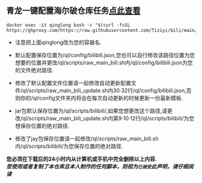 ## 青龙一键配置海尔破仓库任务[点此查看](https://github.com/JunzhouLiu/BILIBILI-HELPER-PRE)
```
docker exec -it qinglong bash -c "$(curl -fsSL https://ghproxy.com/https://raw.githubusercontent.com/Tiziyi/bili/main/bilibili.sh)"
```
* 注意把上面qinglong改为您的容器名.

* 默认配置保存位置为/ql/config/bilibili.json,您也可以自行修改该路径位置为您想要的位置并更改/ql/scripts/raw_main_bili.sh内/ql/config/bilibili.json为您的文件绝对路径.

* 修改了默认配置文件位置请一起修改自动更新配置文件/ql/scripts/raw_main_bili_update.sh内30·32行/ql/config/bilibili.json,否则你的/ql/config文件夹内将会在每次自动更新的时候更新一份最新模板.

* jar包默认保存位置为/ql/scripts/bilibili/,如果您想更改这个路径,请更改/ql/scripts/raw_main_bili_update.sh内第9·10·12行/ql/scripts/bilibili/为您想保存位置的绝对路径.

* 修改了jay包保存位置请一起修改/ql/scripts/raw_main_bili.sh内/ql/scripts/bilibili/为您保存位置的绝对路径.


 **您必须在下载后的24小时内从计算机或手机中完全删除以上内容.**  </br>
 ***您使用或者复制了本仓库且本人制作的任何脚本，则视为`已接受`此声明，请仔细阅读*** 
